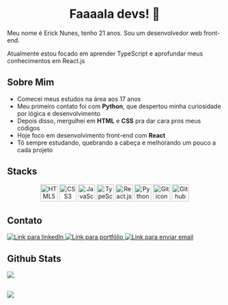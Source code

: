 <h1 align="center">Faaaala devs! 👋</h1>

<p>Meu nome é Erick Nunes, tenho 21 anos. Sou um desenvolvedor web front-end.</p>
<p>Atualmente estou focado em aprender TypeScript e aprofundar meus conhecimentos em React.js</p>

<h2>Sobre Mim</h2>
    <ul>
        <li>Comecei meus estudos na área aos 17 anos</li>
        <li>Meu primeiro contato foi com <strong>Python</strong>, que despertou minha curiosidade por lógica e desenvolvimento</li>
        <li>Depois disso, mergulhei em <strong>HTML</strong> e <strong>CSS</strong> pra dar cara pros meus códigos</li>
        <li>Hoje foco em desenvolvimento front-end com <strong>React</strong></li>
        <li>Tô sempre estudando, quebrando a cabeça e melhorando um pouco a cada projeto</li>
    </ul>

<h2>Stacks</h2>
    <p align="center">
        <img src="https://cdn.jsdelivr.net/gh/devicons/devicon/icons/html5/html5-original.svg" alt="HTML5 icon" width="40" height="40"/>
        <img src="https://cdn.jsdelivr.net/gh/devicons/devicon/icons/css3/css3-original.svg" alt="CSS3 icon" width="40" height="40"/>
        <img src="https://cdn.jsdelivr.net/gh/devicons/devicon/icons/javascript/javascript-original.svg" alt="JavaScript icon" width="40" height="40"/>
        <img src="https://cdn.jsdelivr.net/gh/devicons/devicon/icons/typescript/typescript-original.svg" alt="TypeScript icon" width="40" height="40"/>
        <img src="https://cdn.jsdelivr.net/gh/devicons/devicon/icons/react/react-original.svg" alt="React.js icon" width="40" height="40"/>
        <img src="https://cdn.jsdelivr.net/gh/devicons/devicon/icons/python/python-original.svg" alt="Python icon" width="40" height="40"/>
        <img src="https://cdn.jsdelivr.net/gh/devicons/devicon/icons/git/git-original.svg" alt="Git icon" width="40" height="40"/>
        <picture>
            <source media="(prefers-color-scheme: dark)" srcset="https://deviconapi.vercel.app/github?color=ffffff&size=40"/>
            <img src="https://deviconapi.vercel.app/github?color=000000&size=40" alt="Github icon" width="40" height="40"/>
        </picture>
    </p>

<h2>Contato</h2>
    <p>
        <a href="https://www.linkedin.com/in/nunes-erick/" target="_blank">
            <img 
            src="https://img.shields.io/badge/LinkedIn-0A66C2?style=for-the-badge&logo=linkedin&logoColor=white" alt="Link para linkedIn ">
        </a>
		<a href="https://meuport-dev.vercel.app">
			<img src="https://img.shields.io/badge/Portfólio-000?style=for-the-badge&logo=vercel&logoColor=white"
			alt="Link para portfólio">
		</a>
		<a href="mailto:erick.nunes.dev@gmail.com" target="_blank">
			<img src="https://img.shields.io/badge/Email-D14836?style=for-the-badge&logo=gmail&logoColor=white"
			alt="Link para enviar email">
		</a>
    </p>

<h2>Github Stats</h2>
    <p> 
			<img src="https://github-readme-stats.vercel.app/api/top-langs/?username=rick-oss&theme=radical" />
    </p>

<h2></h2>
		<p>
    	<img src="https://github-readme-stats.vercel.app/api?username=rick-oss&show_icons=true&theme=radical"  />
		</p>

